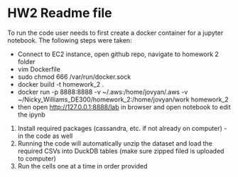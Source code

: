 # HW2 Readme file

To run the code user needs to first create a docker container for a jupyter notebook. The following steps were taken:

- Connect to EC2 instance, open github repo, navigate to homework 2 folder
- vim Dockerfile
- sudo chmod 666 /var/run/docker.sock
- docker build -t homework_2 .
- docker run -p 8888:8888 -v ~/.aws:/home/jovyan/.aws -v ~/Nicky_Williams_DE300/homework_2:/home/jovyan/work homework_2
- then open http://127.0.0.1:8888/lab in browser and open notebook to edit the ipynb

1. Install required packages (cassandra, etc. if not already on computer) - in the code as well
2. Running the code will automatically unzip the dataset and load the required CSVs into DuckDB tables (make sure zipped filed is uploaded to computer)
3. Run the cells one at a time in order provided

  
